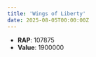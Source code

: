 ```yaml
---
title: 'Wings of Liberty'
date: 2025-08-05T00:00:00Z
---
```

- **RAP**: 107875
- **Value**: 1900000
